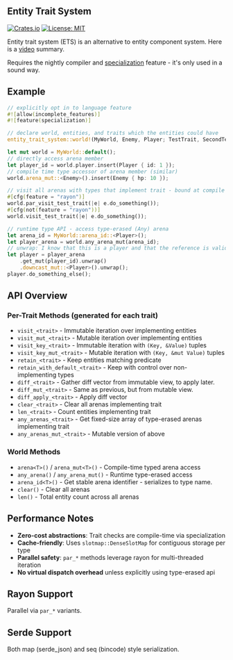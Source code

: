 ## Entity Trait System

[![Crates.io](https://img.shields.io/crates/v/entity-trait-system.svg)](https://crates.io/crates/entity-trait-system)
[![License: MIT](https://img.shields.io/badge/License-MIT-yellow.svg)](https://opensource.org/licenses/MIT)

Entity trait system (ETS) is an alternative to entity component system. Here is
a [video](https://youtu.be/AezHJdwDfW0) summary.

Requires the nightly compiler and
[specialization](https://std-dev-guide.rust-lang.org/policy/specialization.html)
feature - it's only used in a sound way.

## Example

```rs
// explicitly opt in to language feature
#![allow(incomplete_features)]
#![feature(specialization)]

// declare world, entities, and traits which the entities could have
entity_trait_system::world!(MyWorld, Enemy, Player; TestTrait, SecondTestTrait);

let mut world = MyWorld::default();
// directly access arena member
let player_id = world.player.insert(Player { id: 1 });
// compile time type accessor of arena member (similar)
world.arena_mut::<Enemy>().insert(Enemy { hp: 10 });

// visit all arenas with types that implement trait - bound at compile time
#[cfg(feature = "rayon")]
world.par_visit_test_trait(|e| e.do_something());
#[cfg(not(feature = "rayon"))]
world.visit_test_trait(|e| e.do_something());

// runtime type API - access type-erased (Any) arena
let arena_id = MyWorld::arena_id::<Player>();
let player_arena = world.any_arena_mut(arena_id);
// unwrap: I know that this is a player and that the reference is valid
let player = player_arena
    .get_mut(player_id).unwrap()
    .downcast_mut::<Player>().unwrap();
player.do_something_else();
```

## API Overview

### Per-Trait Methods (generated for each trait)
- `visit_<trait>` - Immutable iteration over implementing entities
- `visit_mut_<trait>` - Mutable iteration over implementing entities
- `visit_key_<trait>` - Immutable iteration with `(Key, &Value)` tuples
- `visit_key_mut_<trait>` - Mutable iteration with `(Key, &mut Value)` tuples
- `retain_<trait>` - Keep entities matching predicate
- `retain_with_default_<trait>` - Keep with control over non-implementing types
- `diff_<trait>` - Gather diff vector from immutable view, to apply later.
- `diff_mut_<trait>` - Same as previous, but from mutable view.
- `diff_apply_<trait>` - Apply diff vector
- `clear_<trait>` - Clear all arenas implementing trait
- `len_<trait>` - Count entities implementing trait
- `any_arenas_<trait>` - Get fixed-size array of type-erased arenas implementing trait
- `any_arenas_mut_<trait>` - Mutable version of above

### World Methods
- `arena<T>()` / `arena_mut<T>()` - Compile-time typed arena access
- `any_arena()` / `any_arena_mut()` - Runtime type-erased access
- `arena_id<T>()` - Get stable arena identifier - serializes to type name.
- `clear()` - Clear all arenas
- `len()` - Total entity count across all arenas

## Performance Notes

- **Zero-cost abstractions**: Trait checks are compile-time via specialization
- **Cache-friendly**: Uses `slotmap::DenseSlotMap` for contiguous storage per type
- **Parallel safety**: `par_*` methods leverage rayon for multi-threaded iteration
- **No virtual dispatch overhead** unless explicitly using type-erased api

## Rayon Support
Parallel via `par_*` variants.

## Serde Support
Both map (serde_json) and seq (bincode) style serialization.
